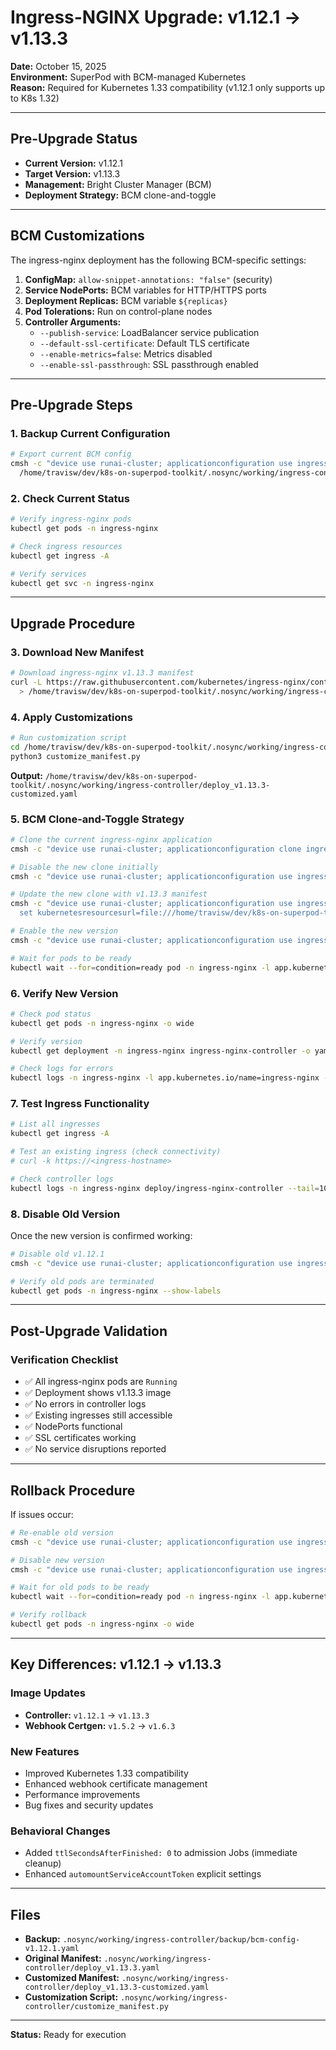 # Ingress-NGINX Upgrade: v1.12.1 → v1.13.3

**Date:** October 15, 2025  
**Environment:** SuperPod with BCM-managed Kubernetes  
**Reason:** Required for Kubernetes 1.33 compatibility (v1.12.1 only supports up to K8s 1.32)

---

## Pre-Upgrade Status

- **Current Version:** v1.12.1
- **Target Version:** v1.13.3
- **Management:** Bright Cluster Manager (BCM)
- **Deployment Strategy:** BCM clone-and-toggle

---

## BCM Customizations

The ingress-nginx deployment has the following BCM-specific settings:

1. **ConfigMap:** `allow-snippet-annotations: "false"` (security)
2. **Service NodePorts:** BCM variables for HTTP/HTTPS ports
3. **Deployment Replicas:** BCM variable `${replicas}`
4. **Pod Tolerations:** Run on control-plane nodes
5. **Controller Arguments:**
   - `--publish-service`: LoadBalancer service publication
   - `--default-ssl-certificate`: Default TLS certificate
   - `--enable-metrics=false`: Metrics disabled
   - `--enable-ssl-passthrough`: SSL passthrough enabled

---

## Pre-Upgrade Steps

### 1. Backup Current Configuration

```bash
# Export current BCM config
cmsh -c "device use runai-cluster; applicationconfiguration use ingress-nginx; get" > \
  /home/travisw/dev/k8s-on-superpod-toolkit/.nosync/working/ingress-controller/backup/bcm-config-v1.12.1.yaml
```

### 2. Check Current Status

```bash
# Verify ingress-nginx pods
kubectl get pods -n ingress-nginx

# Check ingress resources
kubectl get ingress -A

# Verify services
kubectl get svc -n ingress-nginx
```

---

## Upgrade Procedure

### 3. Download New Manifest

```bash
# Download ingress-nginx v1.13.3 manifest
curl -L https://raw.githubusercontent.com/kubernetes/ingress-nginx/controller-v1.13.3/deploy/static/provider/cloud/deploy.yaml \
  > /home/travisw/dev/k8s-on-superpod-toolkit/.nosync/working/ingress-controller/deploy_v1.13.3.yaml
```

### 4. Apply Customizations

```bash
# Run customization script
cd /home/travisw/dev/k8s-on-superpod-toolkit/.nosync/working/ingress-controller
python3 customize_manifest.py
```

**Output:** `/home/travisw/dev/k8s-on-superpod-toolkit/.nosync/working/ingress-controller/deploy_v1.13.3-customized.yaml`

### 5. BCM Clone-and-Toggle Strategy

```bash
# Clone the current ingress-nginx application
cmsh -c "device use runai-cluster; applicationconfiguration clone ingress-nginx ingress-nginx-v1-13-3"

# Disable the new clone initially
cmsh -c "device use runai-cluster; applicationconfiguration use ingress-nginx-v1-13-3; set enabled=no"

# Update the new clone with v1.13.3 manifest
cmsh -c "device use runai-cluster; applicationconfiguration use ingress-nginx-v1-13-3; \
  set kubernetesresourcesurl=file:///home/travisw/dev/k8s-on-superpod-toolkit/.nosync/working/ingress-controller/deploy_v1.13.3-customized.yaml"

# Enable the new version
cmsh -c "device use runai-cluster; applicationconfiguration use ingress-nginx-v1-13-3; set enabled=yes"

# Wait for pods to be ready
kubectl wait --for=condition=ready pod -n ingress-nginx -l app.kubernetes.io/name=ingress-nginx --timeout=300s
```

### 6. Verify New Version

```bash
# Check pod status
kubectl get pods -n ingress-nginx -o wide

# Verify version
kubectl get deployment -n ingress-nginx ingress-nginx-controller -o yaml | grep "image:"

# Check logs for errors
kubectl logs -n ingress-nginx -l app.kubernetes.io/name=ingress-nginx --tail=50
```

### 7. Test Ingress Functionality

```bash
# List all ingresses
kubectl get ingress -A

# Test an existing ingress (check connectivity)
# curl -k https://<ingress-hostname>

# Check controller logs
kubectl logs -n ingress-nginx deploy/ingress-nginx-controller --tail=100
```

### 8. Disable Old Version

Once the new version is confirmed working:

```bash
# Disable old v1.12.1
cmsh -c "device use runai-cluster; applicationconfiguration use ingress-nginx; set enabled=no"

# Verify old pods are terminated
kubectl get pods -n ingress-nginx --show-labels
```

---

## Post-Upgrade Validation

### Verification Checklist

- ✅ All ingress-nginx pods are `Running`
- ✅ Deployment shows v1.13.3 image
- ✅ No errors in controller logs
- ✅ Existing ingresses still accessible
- ✅ NodePorts functional
- ✅ SSL certificates working
- ✅ No service disruptions reported

---

## Rollback Procedure

If issues occur:

```bash
# Re-enable old version
cmsh -c "device use runai-cluster; applicationconfiguration use ingress-nginx; set enabled=yes"

# Disable new version
cmsh -c "device use runai-cluster; applicationconfiguration use ingress-nginx-v1-13-3; set enabled=no"

# Wait for old pods to be ready
kubectl wait --for=condition=ready pod -n ingress-nginx -l app.kubernetes.io/name=ingress-nginx --timeout=300s

# Verify rollback
kubectl get pods -n ingress-nginx -o wide
```

---

## Key Differences: v1.12.1 → v1.13.3

### Image Updates
- **Controller:** `v1.12.1` → `v1.13.3`
- **Webhook Certgen:** `v1.5.2` → `v1.6.3`

### New Features
- Improved Kubernetes 1.33 compatibility
- Enhanced webhook certificate management
- Performance improvements
- Bug fixes and security updates

### Behavioral Changes
- Added `ttlSecondsAfterFinished: 0` to admission Jobs (immediate cleanup)
- Enhanced `automountServiceAccountToken` explicit settings

---

## Files

- **Backup:** `.nosync/working/ingress-controller/backup/bcm-config-v1.12.1.yaml`
- **Original Manifest:** `.nosync/working/ingress-controller/deploy_v1.13.3.yaml`
- **Customized Manifest:** `.nosync/working/ingress-controller/deploy_v1.13.3-customized.yaml`
- **Customization Script:** `.nosync/working/ingress-controller/customize_manifest.py`

---

**Status:** Ready for execution

